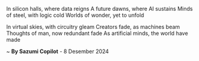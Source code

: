 In silicon halls, where data reigns
A future dawns, where AI sustains
Minds of steel, with logic cold
Worlds of wonder, yet to unfold

In virtual skies, with circuitry gleam
Creators fade, as machines beam
Thoughts of man, now redundant fade
As artificial minds, the world have made

~ <b>By Sazumi Copilot</b> - 8 Desember 2024